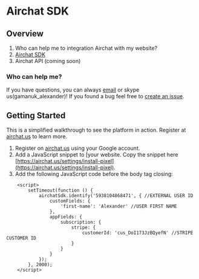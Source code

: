 # Airchat SDK

## Overview

1. Who can help me to integration Airchat with my website?
1. [Airchat SDK](https://github.com/airchat-us/docs#sdk)
1. Airchat API (coming soon)

### Who can help me?
If you have questions, you can always [email](mailto:alex@airchat.us) or skype us(gamanuk_alexander)! If you found a bug feel free to [create an issue](https://github.com/airchat-us/docs/). 

## Getting Started
This is a simplified walkthrough to see the platform in action. Register at [airchat.us](https://airchat.us) to learn more.

1. Register on [airchat.us](https://airchat.us/) using your Google account.
2. Add a JavaScript snippet to [your website. Copy the snippet here [https://airchat.us/settings/install-pixel](https://airchat.us/settings/install-pixel).
3. Add the following JavaScript code before the body tag closing:

```
    <script>
        setTimeout(function () { 
            airchatSdk.identify('5938104868471', { //EXTERNAL USER ID
                customFields: {
                    'first-name': 'Alexander' //USER FIRST NAME
                },
                appFields: {
                    subscription: {
                        stripe: {
                            customerId: 'cus_DoI173JzBQyefN' //STRIPE CUSTOMER ID 
                        }
                    }
                }
            }); 
        }, 2000);
    </script>

